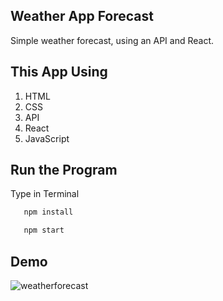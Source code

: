 ## Weather App Forecast

Simple weather forecast, using an API and React.

## This App Using

1. HTML
2. CSS
3. API
4. React
5. JavaScript

## Run the Program

Type in Terminal
```sh
   npm install
   ```
```sh
   npm start
   ```

## Demo

![weatherforecast](https://user-images.githubusercontent.com/90226201/136575212-7ecac307-2b8a-4281-ba0b-3c6bd0f8f493.gif)


